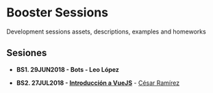 # Booster Sessions

Development sessions assets, descriptions, examples and homeworks

## Sesiones

- **BS1. 29JUN2018 - Bots - Leo López**

- **BS2. 27JUL2018 - [Introducción a VueJS](./sessions/introduccion-a-vuejs.md)** - [César Ramírez](https://github.com/cesaramirez)
